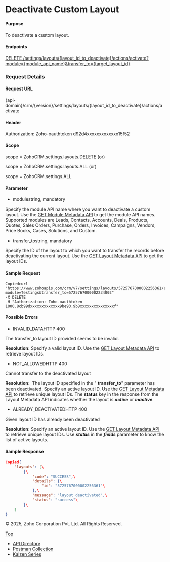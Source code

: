 
# Deactivate Custom Layout

#### Purpose

To deactivate a custom layout.

#### Endpoints

[DELETE /settings/layouts/{layout\_id\_to\_deactivate}/actions/activate?module={module\_api\_name}&transfer\_to={target\_layout\_id}](https://www.zoho.com/crm/developer/docs/api/v7/deactivate-custom-layout.html)

### Request Details

#### Request URL

{api-domain}/crm/{version}/settings/layouts/{layout\_id\_to\_deactivate}/actions/activate

#### Header

Authorization: Zoho-oauthtoken d92d4xxxxxxxxxxxxx15f52

#### Scope

scope = ZohoCRM.settings.layouts.DELETE (or)

scope = ZohoCRM.settings.layouts.ALL (or)

scope = ZohoCRM.settings.ALL

#### Parameter

- modulestring, mandatory



Specify the module API name where you want to deactivate a custom layout. Use the [GET Module Metadata API](https://www.zoho.com/crm/developer/docs/api/v7/module-meta.html) to get the module API names. Supported modules are Leads, Contacts, Accounts, Deals, Products, Quotes, Sales Orders, Purchase, Orders, Invoices, Campaigns, Vendors, Price Books, Cases, Solutions, and Custom.

- transfer\_tostring, mandatory



Specify the ID of the layout to which you want to transfer the records before deactivating the current layout. Use the [GET Layout Metadata API](https://www.zoho.com/crm/developer/docs/api/v7/layouts-meta.html) to get the layout IDs.


#### Sample Request

``` curl
Copiedcurl "https://www.zohoapis.com/crm/v7/settings/layouts/5725767000002256361/actions/activate?module=Testings&transfer_to=5725767000002234002"
-X DELETE
-H "Authorization: Zoho-oauthtoken 1000.8cb99dxxxxxxxxxxxxx9be93.9b8xxxxxxxxxxxxxxxf"

```

#### Possible Errors

- INVALID\_DATAHTTP 400

The transfer\_to layout ID provided seems to be invalid.

**Resolution:** Specify a valid layout ID. Use the [GET Layout Metadata API](https://www.zoho.com/crm/developer/docs/api/v7/layouts-meta.html) to retrieve layout IDs.

- NOT\_ALLOWEDHTTP 400

Cannot transfer to the deactivated layout

**Resolution:**  The layout ID specified in the " **transfer\_to**" parameter has been deactivated. Specify an active layout ID. Use the [GET Layout Metadata API](https://www.zoho.com/crm/developer/docs/api/v7/layouts-meta.html) to retrieve unique layout IDs. The **status** key in the response from the Layout Metadata API indicates whether the layout is _**active**_ or _**inactive**_.

- ALREADY\_DEACTIVATEDHTTP 400

Given layout ID has already been deactivated

**Resolution:** Specify an active layout ID. Use the [GET Layout Metadata API](https://www.zoho.com/crm/developer/docs/api/v7/layouts-meta.html) to retrieve unique layout IDs. Use _**status**_ in the _**fields**_ parameter to know the list of active layouts.


#### Sample Response

``` json
Copied{
    "layouts": [\
        {\
            "code": "SUCCESS",\
            "details": {\
                "id": "5725767000002256361"\
            },\
            "message": "layout deactivated",\
            "status": "success"\
        }\
    ]
}
```

© 2025, Zoho Corporation Pvt. Ltd. All Rights Reserved.

[Top](https://www.zoho.com/crm/developer/docs/api/v7/deactivate-custom-layout.html#top)

- [API Directory](https://www.zoho.com/crm/developer/docs/api-directory.html?source_from=qlink_)
- [Postman Collection](https://www.postman.com/zohocrmdevelopers/workspace/zoho-crm-developers/overview?source_from=qlink_)
- [Kaizen Series](https://www.zoho.com/crm/developer/docs/kaizen-series-directory.html?source_from=qlink_)